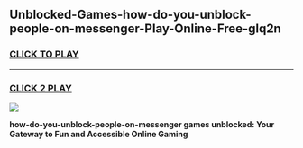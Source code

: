 
## Unblocked-Games-how-do-you-unblock-people-on-messenger-Play-Online-Free-glq2n
<h3>
<a href="https://premium76.site?title=how-do-you-unblock-people-on-messenger&ref=26A">CLICK TO PLAY</a></h3>
<hr>

<h3>
<a href="https://premium76.site?title=how-do-you-unblock-people-on-messenger&ref=26A">CLICK 2 PLAY</a>
  
</h3>

<a href="https://premium76.site?title=how-do-you-unblock-people-on-messenger&ref=26A"><img src="https://clearcache.store/games.png"></a>


**how-do-you-unblock-people-on-messenger games unblocked: Your Gateway to Fun and Accessible Online Gaming**

